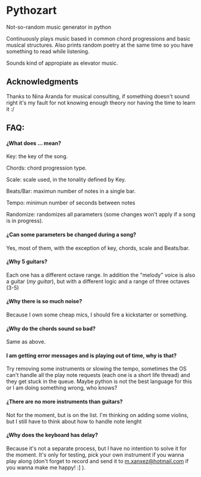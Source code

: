 # Pythozart
Not-so-random music generator in python

Continuously plays music based in common chord progressions and basic musical structures.
Also prints random poetry at the same time so you have something to read while listening.

Sounds kind of appropiate as elevator music.


## Acknowledgments
Thanks to Nina Aranda for musical consulting, if something doesn't sound right it's my fault for not knowing enough theory nor having the time to learn it :/


## FAQ:
#### ¿What does ... mean?

Key: the key of the song.

Chords: chord progression type.

Scale: scale used, in the tonality defined by Key.

Beats/Bar: maximun number of notes in a single bar.

Tempo: minimun number of seconds between notes

Randomize: randomizes all parameters (some changes won't apply if a song is in progress).

#### ¿Can some parameters be changed during a song?

Yes, most of them, with the exception of key, chords, scale and Beats/bar.

#### ¿Why 5 guitars?

Each one has a different octave range. In addition the "melody" voice is also a guitar (_my guitar_), but with a different logic and a range of three octaves (3-5)

#### ¿Why there is so much noise?

Because I own some cheap mics, I should fire a kickstarter or something.

#### ¿Why do the chords sound so bad?

Same as above.

#### I am getting error messages and is playing out of time, why is that?

Try removing some instruments or slowing the tempo, sometimes the OS can't handle all the play note requests (each one is a short life thread) and they get stuck in the queue. Maybe python is not the best language for this or I am doing something wrong, who knows?

#### ¿There are no more instruments than guitars?

Not for the moment, but is on the list. I'm thinking on adding some violins, but I still have to think about how to handle note lenght

#### ¿Why does the keyboard has delay? 

Because it's not a separate process, but I have no intention to solve it for the moment. It's only for testing, pick your own instrument if you wanna play along (don't forget to record and send it to m.xanxez@hotmail.com if you wanna make me happy! :] ).

